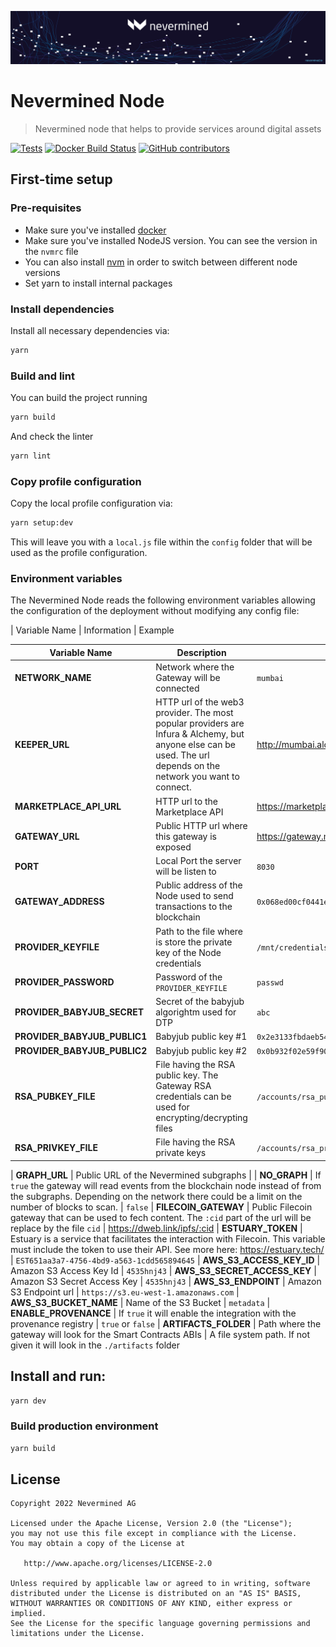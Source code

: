 [![banner](https://raw.githubusercontent.com/nevermined-io/assets/main/images/logo/banner_logo.png)](https://nevermined.io)

# Nevermined Node

> Nevermined node that helps to provide services around digital assets

[![Tests](https://github.com/nevermined-io/gateway-ts/actions/workflows/test.yml/badge.svg)](https://github.com/nevermined-io/gateway-ts/actions/workflows/test.yml)
[![Docker Build Status](https://img.shields.io/docker/cloud/build/neverminedio/gateway-ts.svg)](https://hub.docker.com/repository/docker/neverminedio/gateway-ts)
[![GitHub contributors](https://img.shields.io/github/contributors/nevermined-io/gateway-ts.svg)](https://github.com/nevermined-io/gateway-ts/graphs/contributors)

## First-time setup

### Pre-requisites

- Make sure you've installed [docker](https://www.docker.com/products/docker-desktop)
- Make sure you've installed NodeJS version. You can see the version in the `nvmrc` file
- You can also install [nvm](https://github.com/nvm-sh/nvm) in order to switch between different node versions
- Set yarn to install internal packages

### Install dependencies

Install all necessary dependencies via:

```bash
yarn
```

### Build and lint

You can build the project running

```bash
yarn build
```

And check the linter

```bash
yarn lint
```

### Copy profile configuration

Copy the local profile configuration via:

```bash
yarn setup:dev
```

This will leave you with a `local.js` file within the `config` folder that will be used as the profile configuration.

### Environment variables

The Nevermined Node reads the following environment variables allowing the configuration of the deployment without modifying any config file:

| Variable Name     | Information      | Example

| Variable Name      | Description          | Example                |
| ------------------ | -------------------- | ---------------------- |
| **NETWORK_NAME**     | Network where the Gateway will be connected            | `mumbai`
| **KEEPER_URL**     | HTTP url of the web3 provider. The most popular providers are Infura & Alchemy, but anyone else can be used. The url depends on the network you want to connect. | http://mumbai.alchemy.io/v2/xxxxx
| **MARKETPLACE_API_URL**     | HTTP url to the Marketplace API                 | https://marketplace-api.mumbai.public.nevermined.rocks
| **GATEWAY_URL**     | Public HTTP url where this gateway is exposed                 | https://gateway.mumbai.public.nevermined.rocks
| **PORT**     | Local Port the server will be listen to            | `8030`
| **GATEWAY_ADDRESS** | Public address of the Node used to send transactions to the blockchain                 | `0x068ed00cf0441e4829d9784fcbe7b9e26d4bd8d0`
| **PROVIDER_KEYFILE**     | Path to the file where is store the private key of the Node credentials                 | `/mnt/credentials/keyfile.json`
| **PROVIDER_PASSWORD**     | Password of the `PROVIDER_KEYFILE`                 | `passwd`
| **PROVIDER_BABYJUB_SECRET**     | Secret of the babyjub algorightm used for DTP                 | `abc`
| **PROVIDER_BABYJUB_PUBLIC1**     | Babyjub public key #1 | `0x2e3133fbdaeb5486b665ba78c0e7e749700a5c32b1998ae14f7d1532972602bb`
| **PROVIDER_BABYJUB_PUBLIC2**     | Babyjub public key #2 | `0x0b932f02e59f90cdd761d9d5e7c15c8e620efce4ce018bf54015d68d9cb35561`
| **RSA_PUBKEY_FILE**     | File having the RSA public key. The Gateway RSA credentials can be used for encrypting/decrypting files | `/accounts/rsa_pub_key.pem`
| **RSA_PRIVKEY_FILE**     | File having the RSA private keys  | `/accounts/rsa_priv_key.pem`

| **GRAPH_URL**     | Public URL of the Nevermined subgraphs                 | 
| **NO_GRAPH**     | If `true` the gateway will read events from the blockchain node instead of from the subgraphs. Depending on the network there could be a limit on the number of blocks to scan.                 | `false`
| **FILECOIN_GATEWAY**     | Public Filecoin gateway that can be used to fech content. The `:cid` part of the url will be replace by the file `cid`   | https://dweb.link/ipfs/:cid
| **ESTUARY_TOKEN**     | Estuary is a service that facilitates the interaction with Filecoin. This variable must include the token to use their API. See more here: https://estuary.tech/   | `EST651aa3a7-4756-4bd9-a563-1cdd565894645`
| **AWS_S3_ACCESS_KEY_ID**     | Amazon S3 Access Key Id | `4535hnj43`
| **AWS_S3_SECRET_ACCESS_KEY**     | Amazon S3 Secret Access Key | `4535hnj43`
| **AWS_S3_ENDPOINT**     | Amazon S3 Endpoint url | `https://s3.eu-west-1.amazonaws.com`
| **AWS_S3_BUCKET_NAME**     | Name of the S3 Bucket     | `metadata`
| **ENABLE_PROVENANCE**     | If `true` it will enable the integration with the provenance registry     | `true` or `false`
| **ARTIFACTS_FOLDER**     | Path where the gateway will look for the Smart Contracts ABIs | A file system path. If not given it will look in the `./artifacts` folder

## Install and run:

```javascript
yarn dev
```

### Build production environment

```bash
yarn build
```

## License

```
Copyright 2022 Nevermined AG

Licensed under the Apache License, Version 2.0 (the "License");
you may not use this file except in compliance with the License.
You may obtain a copy of the License at

   http://www.apache.org/licenses/LICENSE-2.0

Unless required by applicable law or agreed to in writing, software
distributed under the License is distributed on an "AS IS" BASIS,
WITHOUT WARRANTIES OR CONDITIONS OF ANY KIND, either express or implied.
See the License for the specific language governing permissions and
limitations under the License.
```
